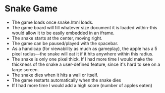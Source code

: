 # Snake Game

- The game loads once snake.html loads.
- The game board will fill whatever size document it is loaded within-this would allow it to be easily embedded in an iframe.
- The snake starts at the center, moving right.
- The game can be paused/played with the spacebar.
- As a handicap (for viewability as much as gameplay), the apple has a 5 pixel radius—the snake will eat it if it hits anywhere within this radius.
- The snake is only one pixel thick. If I had more time I would make the thickness of the snake a user-defined feature, since it's hard to see on a large screen.
- The snake dies when it hits a wall or itself.
- The game restarts automatically when the snake dies
- If I had more time I would add a high score (number of apples eaten)